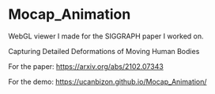 # Mocap_Animation
WebGL viewer I made for the SIGGRAPH paper I worked on.

Capturing Detailed Deformations of Moving Human Bodies

For the paper: https://arxiv.org/abs/2102.07343

For the demo: https://ucanbizon.github.io/Mocap_Animation/

